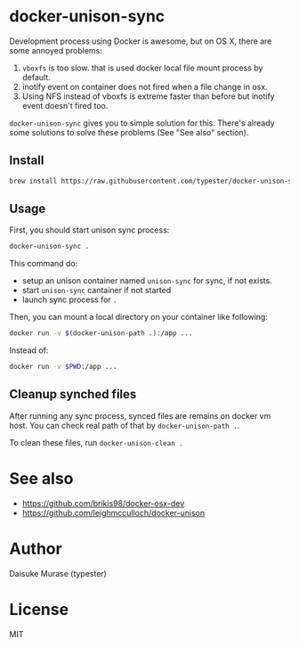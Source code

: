 # docker-unison-sync

Development process using Docker is awesome, but on OS X, there are some annoyed problems:

1. `vboxfs` is too slow. that is used docker local file mount process by default.
2. inotify event on container does not fired when a file change in osx.
3. Using NFS instead of vboxfs is extreme faster than before but inotify event doesn't fired too.

`docker-unison-sync` gives you to simple solution for this.
There's already some solutions to solve these problems (See "See also" section).

## Install

```sh
brew install https://raw.githubusercontent.com/typester/docker-unison-sync/master/docker-unison-sync.rb
```

## Usage

First, you should start unison sync process:

```sh
docker-unison-sync .
```

This command do:

- setup an unison container named `unison-sync` for sync, if not exists.
- start `unison-sync` cantainer if not started
- launch sync process for `.`

Then, you can mount a local directory on your container like following:

```sh
docker run -v $(docker-unison-path .):/app ...
```

Instead of:

```sh
docker run -v $PWD:/app ...
```

## Cleanup synched files

After running any sync process, synced files are remains on docker vm host. You can check real path of that by `docker-unison-path .`.

To clean these files, run `docker-unison-clean .`


# See also

- https://github.com/brikis98/docker-osx-dev
- https://github.com/leighmcculloch/docker-unison

# Author

Daisuke Murase (typester)

# License

MIT
